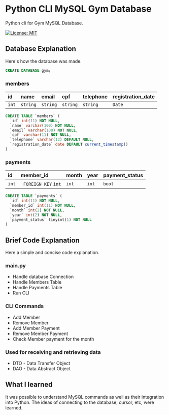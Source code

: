 
# Python CLI MySQL Gym Database

Python cli for Gym MySQL Database.

[![License: MIT](https://img.shields.io/badge/License-MIT-yellow.svg)](https://opensource.org/licenses/MIT)



## Database Explanation

Here's how the database was made.
```sql
CREATE DATABASE gym;
```


### members
|id|name|email|cpf|telephone|registration_date|
| :--------- | :--------- | :--------------------- | :-----------|:---------------|:-------------|
| `int` | `string` | `string`|`string`|`string`|`Date`|

```sql
CREATE TABLE `members` (
  `id` int(11) NOT NULL,
  `name` varchar(100) NOT NULL,
  `email` varchar(100) NOT NULL,
  `cpf` varchar(11) NOT NULL,
  `telephone` varchar(12) DEFAULT NULL,
  `registration_date` date DEFAULT current_timestamp()
)
```

### payments
|id|member_id|month|year|payment_status|
| :--------- | :--------- | :--------------------- | :-----------|:---------------|
| `int` | ` FOREIGN KEY` `int` | `int`|`int`|`bool`|

```sql
CREATE TABLE `payments` (
  `id` int(11) NOT NULL,
  `member_id` int(11) NOT NULL,
  `month` int(2) NOT NULL,
  `year` int(2) NOT NULL,
  `payment_status` tinyint(1) NOT NULL
)
```



## Brief Code Explanation

Here a simple and concise code explanation.

### main.py

- Handle database Connection
- Handle Members Table
- Handle Payments Table
- Run CLI

### CLI Commands
- Add Member
- Remove Member
- Add Member Payment
- Remove Member Payment
- Check Member payment for the month

### Used for receiving and retrieving data
- DTO - Data Transfer Object
- DAO - Data Abstract Object

## What I learned

It was possible to understand MySQL commands as well as their integration into Python.
The ideas of connecting to the database, cursor, etc, were learned.

